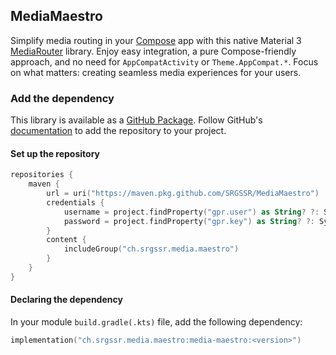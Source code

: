 ## MediaMaestro

Simplify media routing in your [Compose][compose] app with this native Material
3 [MediaRouter][androidx-mediarouter] library. Enjoy easy integration, a pure Compose-friendly
approach, and no need for `AppCompatActivity` or `Theme.AppCompat.*`. Focus on what matters:
creating seamless media experiences for your users.

### Add the dependency

This library is available as a [GitHub Package][github-package]. Follow
GitHub's [documentation][using-github-package] to add the repository to your project.

#### Set up the repository

```kotlin
repositories {
    maven {
        url = uri("https://maven.pkg.github.com/SRGSSR/MediaMaestro")
        credentials {
            username = project.findProperty("gpr.user") as String? ?: System.getenv("USERNAME")
            password = project.findProperty("gpr.key") as String? ?: System.getenv("TOKEN")
        }
        content {
            includeGroup("ch.srgssr.media.maestro")
        }
    }
}
```

#### Declaring the dependency

In your module `build.gradle(.kts)` file, add the following dependency:

```kotlin
implementation("ch.srgssr.media.maestro:media-maestro:<version>")
```

[androidx-mediarouter]: https://developer.android.com/media/routing/mediarouter
[compose]: https://developer.android.com/compose
[github-package]: https://github.com/orgs/SRGSSR/packages?repo_name=MediaMaestro
[using-github-package]: https://docs.github.com/en/packages/working-with-a-github-packages-registry/working-with-the-gradle-registry#using-a-published-package
